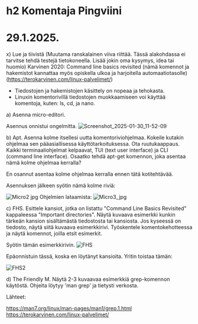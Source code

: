 h2 Komentaja Pingviini 
===
29.1.2025.
===
x) Lue ja tiivistä (Muutama ranskalainen viiva riittää. Tässä alakohdassa ei tarvitse tehdä testejä tietokoneella. Lisää jokin oma kysymys, idea tai huomio)
    Karvinen 2020: Command line basics revisited (nämä komennot ja hakemistot kannattaa myös opiskella ulkoa ja harjoitella automaatiotasolle) (https://terokarvinen.com/linux-palvelimet/)

- Tiedostojen ja hakemistojen käsittely on nopeaa ja tehokasta.
- Linuxin komentorivillä tiedostojen muokkaamiseen voi käyttää komentoja, kuten: ls, cd, ja nano.

a) Asenna micro-editori.

Asennus onnistui ongelmitta.
![Screenshot_2025-01-30_11-52-09](https://github.com/user-attachments/assets/5369d308-a141-4f9f-b723-bc210311db68)

b) Apt. Asenna kolme itsellesi uutta komentoriviohjelmaa. Kokeile kutakin ohjelmaa sen pääasiallisessa käyttötarkoituksessa. Ota ruutukaappaus. Kaikki terminaaliohjelmat kelpaavat, TUI (text user interface) ja CLI (command line interface). Osaatko tehdä apt-get komennon, joka asentaa nämä kolme ohjelmaa kerralla?

En osannut asentaa kolme ohjelmaa kerralla ennen tätä kotitehtävää.

Asennuksen jälkeen syötin nämä kolme riviä:

![Micro2 jpg](https://github.com/user-attachments/assets/425220e8-97a2-4d88-adc1-12eeedd60853)
Ohjelmien lataamista:
![Micro3_jpg](https://github.com/user-attachments/assets/26345803-d257-4cbd-a17a-6eedede8adf2)

c) FHS. Esittele kansiot, jotka on listattu "Command Line Basics Revisited" kappaleessa "Important directories". Näytä kuvaava esimerkki kunkin tärkeän kansion sisältämästä tiedostosta tai kansiosta. Jos kyseessä on tiedosto, näytä siitä kuvaava esimerkkirivi. Työskentele komentokehotteessa ja näytä komennot, joilla etsit esimerkit.

Syötin tämän esimerkkirivin. 
![FHS](https://github.com/user-attachments/assets/db933865-ae83-4c65-aa69-13a9c751ecab)

Epäonnistuin tässä, koska en löytänyt kansioita. Yritin toistaa tämän: 

![FHS2](https://github.com/user-attachments/assets/0bd920f8-8467-4994-87a4-ad0386dd4e0b)

d) The Friendly M. Näytä 2-3 kuvaavaa esimerkkiä grep-komennon käytöstä. Ohjeita löytyy 'man grep' ja tietysti verkosta.









Lähteet: 

https://man7.org/linux/man-pages/man1/grep.1.html 
https://terokarvinen.com/linux-palvelimet/
